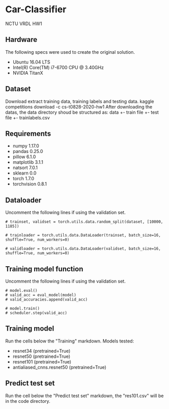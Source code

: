 # Car-Classifier
NCTU VRDL HW1
## Hardware
The following specs were used to create the original solution.
* Ubuntu 16.04 LTS
* Intel(R) Core(TM) i7-6700 CPU @ 3.40GHz
* NVIDIA TitanX
## Dataset
Download extract training data, training labels and testing data.
    kaggle competitions download -c cs-t0828-2020-hw1
After downloading the datas, the data directory shoud be structured as:
    data
      +- train file
      +- test file
      +- trainlabels.csv
## Requirements
* numpy		1.17.0
* pandas		0.25.0
* pillow		6.1.0
* matplotlib	3.1.1
* natsort 		7.0.1
* sklearn		0.0
* torch		1.7.0
* torchvision 	0.8.1
## Dataloader
Uncomment the following lines if using the validation set.
```
# trainset, validset = torch.utils.data.random_split(dataset, [10000, 1185])

# trainloader = torch.utils.data.DataLoader(trainset, batch_size=16, shuffle=True, num_workers=0)

# validloader = torch.utils.data.DataLoader(validset, batch_size=16, shuffle=True, num_workers=0)
```
## Training model function
Uncomment the following lines if using the validation set.
```
# model.eval()
# valid_acc = eval_model(model)
# valid_accuracies.append(valid_acc)
        
# model.train()
# scheduler.step(valid_acc)
```
## Training model
Run the cells below the "Training" markdown. 
Models tested:
* resnet34 (pretrained=True)
* resnet50 (pretrained=True)
* resnet101 (pretrained=True)
* antialiased_cnns.resnet50 (pretrained=True)
## Predict test set
Run the cell below the "Predict test set" markdown, the "res101.csv" will be in the code directory.
